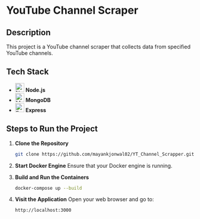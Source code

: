
# YouTube Channel Scraper

## Description
This project is a YouTube channel scraper that collects data from specified YouTube channels.

## Tech Stack
- <img src="https://img.icons8.com/color/48/000000/nodejs.png" alt="Node.js" width="24"/> **Node.js**
- <img src="https://img.icons8.com/color/48/000000/mongodb.png" alt="MongoDB" width="24"/> **MongoDB**
- <img src="https://img.icons8.com/color/48/000000/express.png" alt="Express" width="24"/> **Express**

## Steps to Run the Project

1. **Clone the Repository**
   ```bash
   git clone https://github.com/mayankjonwal02/YT_Channel_Scrapper.git
   ```

2. **Start Docker Engine**
   Ensure that your Docker engine is running.

3. **Build and Run the Containers**
   ```bash
   docker-compose up --build
   ```

4. **Visit the Application**
   Open your web browser and go to:
   ```
   http://localhost:3000
   ```



